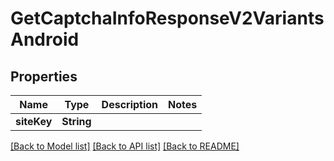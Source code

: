 # GetCaptchaInfoResponseV2VariantsAndroid

## Properties
Name | Type | Description | Notes
------------ | ------------- | ------------- | -------------
**siteKey** | **String** |  | 

[[Back to Model list]](../README.md#documentation-for-models) [[Back to API list]](../README.md#documentation-for-api-endpoints) [[Back to README]](../README.md)


